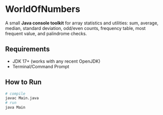 # WorldOfNumbers

A small **Java console toolkit** for array statistics and utilities:
sum, average, median, standard deviation, odd/even counts, frequency table, most frequent value, and palindrome checks.

## Requirements
- JDK 17+ (works with any recent OpenJDK)
- Terminal/Command Prompt

## How to Run
```bash
# compile
javac Main.java
# run
java Main
